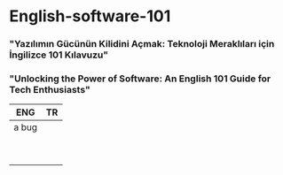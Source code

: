 # English-software-101
### "Yazılımın Gücünün Kilidini Açmak: Teknoloji Meraklıları için İngilizce 101 Kılavuzu"
### "Unlocking the Power of Software: An English 101 Guide for Tech Enthusiasts"

|  ENG  | TR   |
| --------- | ----------- |   
| a bug ||
|    |   |  
|    |   |
|    |   | 
|    |   |
|    |   |   
|    |   |
|    |   |   
|    |   |
|    |   |   




